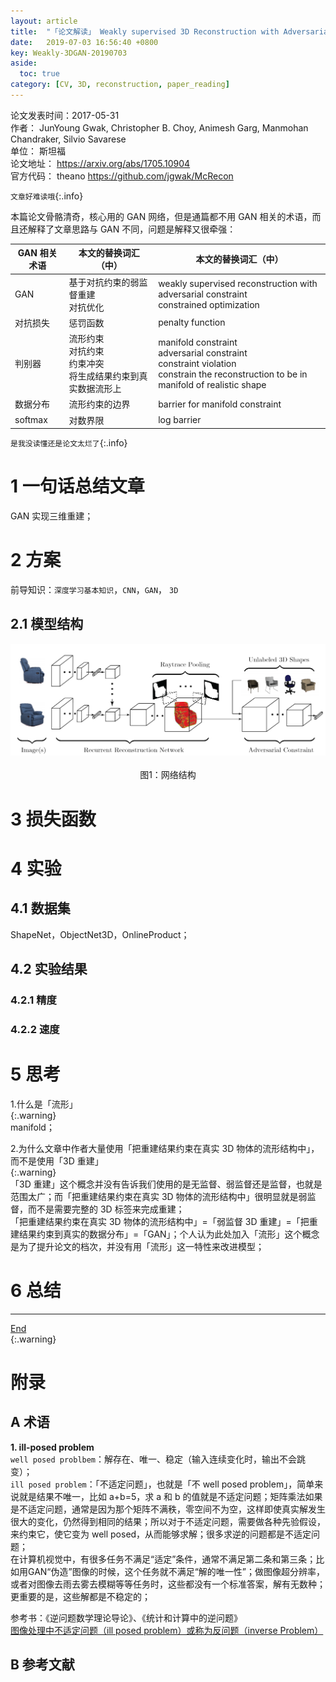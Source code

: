```yaml
---
layout: article
title:  "「论文解读」 Weakly supervised 3D Reconstruction with Adversarial Constraint"
date:   2019-07-03 16:56:40 +0800
key: Weakly-3DGAN-20190703
aside:
  toc: true
category: [CV, 3D, reconstruction, paper_reading]
---
```

<span id='head'></span>   

>
论文发表时间：2017-05-31       
作者： JunYoung Gwak, Christopher B. Choy, Animesh Garg, Manmohan Chandraker, Silvio Savarese        
单位： 斯坦福           
论文地址： <https://arxiv.org/abs/1705.10904>  
官方代码： theano <https://github.com/jgwak/McRecon>   

`文章好难读哦`{:.info}   

本篇论文骨骼清奇，核心用的 GAN 网络，但是通篇都不用 GAN 相关的术语，而且还解释了文章思路与 GAN 不同，问题是解释又很牵强：    

| GAN 相关术语 | 本文的替换词汇（中） | 本文的替换词汇（中） |
| --- | --- | --- |
| GAN | 基于对抗约束的弱监督重建<br>对抗优化 | weakly supervised reconstruction with adversarial constraint<br>constrained optimization |
| 对抗损失 | 惩罚函数 | penalty function |
| 判别器 | 流形约束<br>对抗约束<br>约束冲突<br>将生成结果约束到真实数据流形上 |  manifold constraint<br>adversarial constraint<br>constraint violation<br>constrain the reconstruction to be in manifold of realistic shape |
| 数据分布 | 流形约束的边界 | barrier for manifold constraint |
| softmax | 对数界限 | log barrier |

`是我没读懂还是论文太烂了`{:.info}   

# 1 一句话总结文章
GAN 实现三维重建；   

# 2 方案
前导知识：`深度学习基本知识`，`CNN`，`GAN`， `3D`     

## 2.1 模型结构
<center class="half">
  <img src="/assets/images/cv_3d/3D_reconstruction/Weakly-3DGAN/net.png"/>&emsp;<br>图1：网络结构   
</center>

# 3 损失函数


# 4 实验
## 4.1 数据集
ShapeNet，ObjectNet3D，OnlineProduct；   

## 4.2 实验结果


### 4.2.1 精度


### 4.2.2 速度


# 5 思考
1.什么是「流形」   
{:.warning}  
manifold；    

2.为什么文章中作者大量使用「把重建结果约束在真实 3D 物体的流形结构中」，而不是使用「3D 重建」   
{:.warning}  
「3D 重建」这个概念并没有告诉我们使用的是无监督、弱监督还是监督，也就是范围太广；而「把重建结果约束在真实 3D 物体的流形结构中」很明显就是弱监督，而不是需要完整的 3D 标签来完成重建；   
「把重建结果约束在真实 3D 物体的流形结构中」=「弱监督 3D 重建」=「把重建结果约束到真实的数据分布」=「GAN」；个人认为此处加入「流形」这个概念是为了提升论文的档次，并没有用「流形」这一特性来改进模型；     


# 6 总结



------------------
[End](#head)   
{:.warning}  


# 附录
## A 术语   
<span id='ill_posed'>**1. ill-posed problem**</span>   
`well posed problbem`：解存在、唯一、稳定（输入连续变化时，输出不会跳变）；    
`ill posed problem`：「不适定问题」，也就是「不 well posed problem」，简单来说就是结果不唯一，比如 a+b=5，求 a 和 b 的值就是不适定问题；矩阵乘法如果是不适定问题，通常是因为那个矩阵不满秩，零空间不为空，这样即使真实解发生很大的变化，仍然得到相同的结果；所以对于不适定问题，需要做各种先验假设，来约束它，使它变为 well posed，从而能够求解；很多求逆的问题都是不适定问题；   
在计算机视觉中，有很多任务不满足“适定”条件，通常不满足第二条和第三条；比如用GAN“伪造”图像的时候，这个任务就不满足“解的唯一性”；做图像超分辨率，或者对图像去雨去雾去模糊等等任务时，这些都没有一个标准答案，解有无数种；更重要的是，这些解都是不稳定的；   

参考书：《逆问题数学理论导论》、《统计和计算中的逆问题》   
[图像处理中不适定问题（ill posed problem）或称为反问题（inverse Problem）](http://blog.sina.com.cn/s/blog_6833a4df0100nne9.html)    

## B 参考文献
